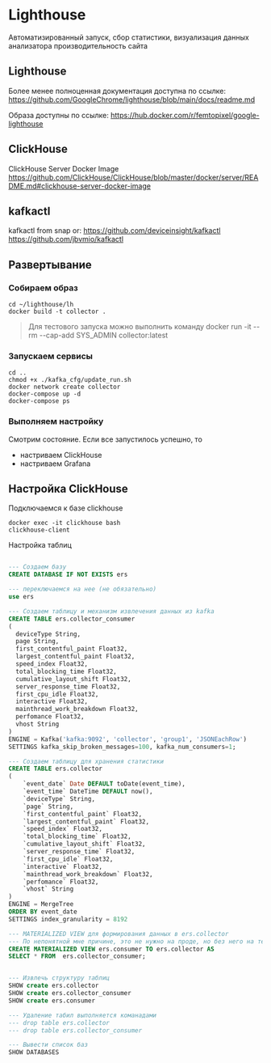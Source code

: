 # Lighthouse
Автоматизированный запуск, сбор статистики, визуализация данных анализатора производительность сайта
## Lighthouse

Более менее полноценная документация доступна по ссылке:
<https://github.com/GoogleChrome/lighthouse/blob/main/docs/readme.md>

Образа доступны по ссылке:
<https://hub.docker.com/r/femtopixel/google-lighthouse>


## ClickHouse

ClickHouse Server Docker Image
https://github.com/ClickHouse/ClickHouse/blob/master/docker/server/README.md#clickhouse-server-docker-image


## kafkactl

kafkactl from snap or:
https://github.com/deviceinsight/kafkactl
https://github.com/jbvmio/kafkactl


## Развертывание

### Собираем образ

```shell
cd ~/lighthouse/lh
docker build -t collector .
```

> Для тестового запуска можно выполнить команду
> docker run -it --rm --cap-add SYS_ADMIN  collector:latest

### Запускаем сервисы

```shell
cd ..
chmod +x ./kafka_cfg/update_run.sh
docker network create collector
docker-compose up -d
docker-compose ps
```

### Выполняем настройку

Смотрим состояние. Если все запустилось успешно, то
- настриваем ClickHouse
- настриваем Grafana


## Настройка ClickHouse

Подключаемся к базе clickhouse

```shell
docker exec -it clickhouse bash
clickhouse-client
```

Настройка таблиц

```sql

--- Создаем базу
CREATE DATABASE IF NOT EXISTS ers

--- переключаемся на нее (не обязательно)
use ers

--- Создаем таблицу и механизм извлечения данных из kafka
CREATE TABLE ers.collector_consumer
(
  deviceType String,
  page String,
  first_contentful_paint Float32,
  largest_contentful_paint Float32,
  speed_index Float32,
  total_blocking_time Float32,
  cumulative_layout_shift Float32,
  server_response_time Float32,
  first_cpu_idle Float32,
  interactive Float32,
  mainthread_work_breakdown Float32,
  perfomance Float32,
  vhost String
)
ENGINE = Kafka('kafka:9092', 'collector', 'group1', 'JSONEachRow')
SETTINGS kafka_skip_broken_messages=100, kafka_num_consumers=1;

--- Создаем таблицу для хранения статистики
CREATE TABLE ers.collector
(
    `event_date` Date DEFAULT toDate(event_time),
    `event_time` DateTime DEFAULT now(),
    `deviceType` String,
    `page` String,
    `first_contentful_paint` Float32,
    `largest_contentful_paint` Float32,
    `speed_index` Float32,
    `total_blocking_time` Float32,
    `cumulative_layout_shift` Float32,
    `server_response_time` Float32,
    `first_cpu_idle` Float32,
    `interactive` Float32,
    `mainthread_work_breakdown` Float32,
    `perfomance` Float32,
    `vhost` String
)
ENGINE = MergeTree
ORDER BY event_date
SETTINGS index_granularity = 8192

--- MATERIALIZED VIEW для формирования данных в ers.collector
--- По непонятной мне причине, это не нужно на проде, но без него на тесте идет потеря данных
CREATE MATERIALIZED VIEW ers.consumer TO ers.collector AS
SELECT * FROM  ers.collector_consumer;


--- Извлечь структуру таблиц
SHOW create ers.collector
SHOW create ers.collector_consumer
SHOW create ers.consumer

--- Удаление табил выполняется команадами
--- drop table ers.collector
--- drop table ers.collector_consumer

--- Вывести список баз
SHOW DATABASES

